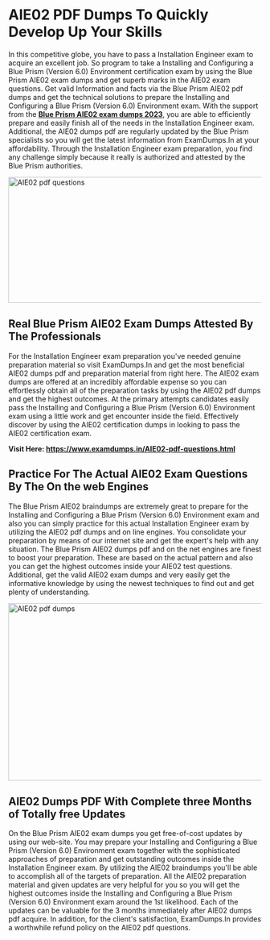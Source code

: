 <h1><strong>AIE02 PDF Dumps To Quickly Develop Up Your Skills</strong></h1>
<p>In this competitive globe, you have to pass a Installation Engineer exam to acquire an excellent job. So program to take a Installing and Configuring a Blue Prism (Version 6.0) Environment certification exam by using the Blue Prism AIE02 exam dumps and get superb marks in the AIE02 exam questions. Get valid Information and facts via the Blue Prism AIE02 pdf dumps and get the technical solutions to prepare the Installing and Configuring a Blue Prism (Version 6.0) Environment exam. With the support from the <strong><a href="https://www.examdumps.in/AIE02-pdf-questions.html">Blue Prism AIE02 exam dumps 2023</a></strong>, you are able to efficiently prepare and easily finish all of the needs in the Installation Engineer exam. Additional, the AIE02 dumps pdf are regularly updated by the Blue Prism specialists so you will get the latest information from ExamDumps.In at your affordability. Through the Installation Engineer exam preparation, you find any challenge simply because it really is authorized and attested by the Blue Prism authorities.</p>
<p><img src="https://i.ibb.co/zxJwW90/Copy-of-Online-Classes-Twitter-header-post-Made-with-Poster-My-Wall-1.png" alt="AIE02 pdf questions" width="750" height="250" /></p>
<h2><strong>Real Blue Prism AIE02 Exam Dumps Attested By The Professionals</strong></h2>
<p>For the Installation Engineer exam preparation you've needed genuine preparation material so visit ExamDumps.In and get the most beneficial AIE02 dumps pdf and preparation material from right here. The AIE02 exam dumps are offered at an incredibly affordable expense so you can effortlessly obtain all of the preparation tasks by using the AIE02 pdf dumps and get the highest outcomes. At the primary attempts candidates easily pass the Installing and Configuring a Blue Prism (Version 6.0) Environment exam using a little work and get encounter inside the field. Effectively discover by using the AIE02 certification dumps in looking to pass the AIE02 certification exam.</p>
<p><strong>Visit Here:&nbsp;<a href="https://www.examdumps.in/AIE02-pdf-questions.html">https://www.examdumps.in/AIE02-pdf-questions.html</a></strong></p>
<h2><strong>Practice For The Actual AIE02 Exam Questions By The On the web Engines</strong></h2>
<p>The Blue Prism AIE02 braindumps are extremely great to prepare for the Installing and Configuring a Blue Prism (Version 6.0) Environment exam and also you can simply practice for this actual Installation Engineer exam by utilizing the AIE02 pdf dumps and on line engines. You consolidate your preparation by means of our internet site and get the expert's help with any situation. The Blue Prism AIE02 dumps pdf and on the net engines are finest to boost your preparation. These are based on the actual pattern and also you can get the highest outcomes inside your AIE02 test questions. Additional, get the valid AIE02 exam dumps and very easily get the informative knowledge by using the newest techniques to find out and get plenty of understanding.</p>
<p><a href="https://www.examdumps.in/AIE02-pdf-questions.html"><img src="https://i.ibb.co/QkNtdwY/Copy-of-Zoom-Online-Classes-Facebook-Share-Po-Made-with-Poster-My-Wall-1.jpg" alt="AIE02 pdf dumps" width="670" height="352" /></a></p>
<h2><strong>AIE02 Dumps PDF With Complete three Months of Totally free Updates</strong></h2>
<p>On the Blue Prism AIE02 exam dumps you get free-of-cost updates by using our web-site. You may prepare your Installing and Configuring a Blue Prism (Version 6.0) Environment exam together with the sophisticated approaches of preparation and get outstanding outcomes inside the Installation Engineer exam. By utilizing the AIE02 braindumps you'll be able to accomplish all of the targets of preparation. All the AIE02 preparation material and given updates are very helpful for you so you will get the highest outcomes inside the Installing and Configuring a Blue Prism (Version 6.0) Environment exam around the 1st likelihood. Each of the updates can be valuable for the 3 months immediately after AIE02 dumps pdf acquire. In addition, for the client's satisfaction, ExamDumps.In provides a worthwhile refund policy on the AIE02 pdf questions.</p>
